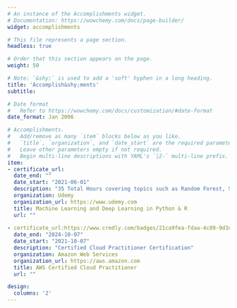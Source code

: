 ```yaml
---
# An instance of the Accomplishments widget.
# Documentation: https://wowchemy.com/docs/page-builder/
widget: accomplishments

# This file represents a page section.
headless: true

# Order that this section appears on the page.
weight: 50

# Note: `&shy;` is used to add a 'soft' hyphen in a long heading.
title: 'Accomplish&shy;ments'
subtitle:

# Date format
#   Refer to https://wowchemy.com/docs/customization/#date-format
date_format: Jan 2006

# Accomplishments.
#   Add/remove as many `item` blocks below as you like.
#   `title`, `organization`, and `date_start` are the required parameters.
#   Leave other parameters empty if not required.
#   Begin multi-line descriptions with YAML's `|2-` multi-line prefix.
item:
- certificate_url:
  date_end: ""
  date_start: "2021-06-01"
  description: "35 Total Hours covering topics such as Random Forest, SVM, Neural Networks, CNN, and Time Series using both Python & R."
  organization: Udemy
  organization_url: https://www.udemy.com
  title: Machine Learning and Deep Learning in Python & R
  url: ""
  
- certificate_url:https://www.credly.com/badges/21ca9fea-fdaa-4c89-9d3d-78382376b6ec?source=linked_in_profile
  date_end: "2024-10-07"
  date_start: "2021-10-07"
  description: "Certified Cloud Practitioner Certification"
  organization: Amazon Web Services
  organization_url: https://aws.amazon.com
  title: AWS Certified Cloud Practitioner
  url: ""

design:
  columns: '2' 
---
```

